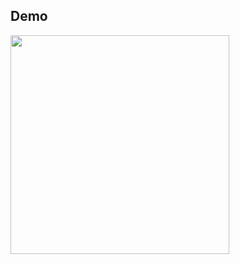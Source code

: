 


## Demo

[//]: # (![image]&#40;https://github.com/ken1009us/asteroid/blob/main/img/demo.gif "demo"&#41;)

<a href="url"><img src="https://github.com/ken1009us/asteroid/blob/main/img/demo.gif" height="350" width="350" ></a>